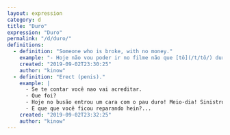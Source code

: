 ```yaml
---
layout: expression
category: d
title: "Duro"
expression: "Duro"
permalink: "/d/duro/"
definitions:
  - definition: "Someone who is broke, with no money."
    example: "- Hoje não vou poder ir no filme não que [tô](/t/tô/) duro sem um [puto](/p/puto/) no bolso."
    created: "2019-09-02T23:30:25"
    author: "kinow"
  - definition: "Erect (penis)."
    example: |
      - Se te contar você nao vai acreditar.
      - Que foi?
      - Hoje no busão entrou um cara com o pau duro! Meio-dia! Sinistro!
      - E que que você ficou reparando hein?...
    created: "2019-09-02T23:32:25"
    author: "kinow"
---
```

